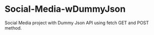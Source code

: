 # Social-Media-wDummyJson
Social Media project with Dummy Json API using fetch GET and POST method.

